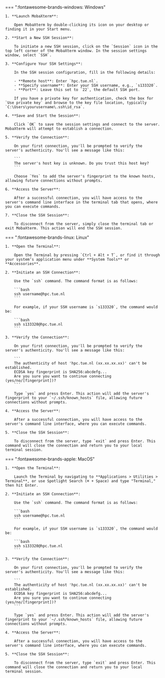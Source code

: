 === ":fontawesome-brands-windows: Windows"

    1. **Launch MobaXterm**:

        Open MobaXterm by double-clicking its icon on your desktop or finding it in your Start menu.

    2. **Start a New SSH Session**:

        To initiate a new SSH session, click on the `Session` icon in the top left corner of the MobaXterm window. In the session settings window, select `SSH`.

    3. **Configure Your SSH Settings**:

        In the SSH session configuration, fill in the following details:

        - **Remote host**: Enter `hpc.tue.nl`.
        - **Specify username**: Enter your SSH username, e.g., `s133320`.
        - **Port**: Leave this set to `22`, the default SSH port.

        If you have a private key for authentication, check the box for `Use private key` and browse to the key file location, typically `C:\Users\yourusername\.ssh\id_rsa`.

    4. **Save and Start the Session**:

        Click `OK` to save the session settings and connect to the server. MobaXterm will attempt to establish a connection.

    5. **Verify the Connection**:

        On your first connection, you'll be prompted to verify the server's authenticity. You'll see a message like this:

        ```
        The server's host key is unknown. Do you trust this host key?
        ```

        Choose `Yes` to add the server's fingerprint to the known hosts, allowing future connections without prompts.

    6. **Access the Server**:

        After a successful connection, you will have access to the server's command line interface in the terminal tab that opens, where you can execute commands.

    7. **Close the SSH Session**:

        To disconnect from the server, simply close the terminal tab or exit MobaXterm. This action will end the SSH session.

=== ":fontawesome-brands-linux: Linux"

    1. **Open the Terminal**:

        Open the Terminal by pressing `Ctrl + Alt + T`, or find it through your system’s application menu under **System Tools** or **Accessories**.

    2. **Initiate an SSH Connection**:

        Use the `ssh` command. The command format is as follows:

        ```bash
        ssh username@hpc.tue.nl
        ```

        For example, if your SSH username is `s133320`, the command would be:

        ```bash
        ssh s133320@hpc.tue.nl
        ```

    3. **Verify the Connection**:

        On your first connection, you'll be prompted to verify the server's authenticity. You'll see a message like this:

        ```
        The authenticity of host 'hpc.tue.nl (xx.xx.xx.xx)' can't be established.
        ECDSA key fingerprint is SHA256:abcdefg...
        Are you sure you want to continue connecting (yes/no/[fingerprint])?
        ```

        Type `yes` and press Enter. This action will add the server's fingerprint to your `~/.ssh/known_hosts` file, allowing future connections without prompts.

    4. **Access the Server**:

        After a successful connection, you will have access to the server's command line interface, where you can execute commands.

    5. **Close the SSH Session**:

        To disconnect from the server, type `exit` and press Enter. This command will close the connection and return you to your local terminal session.

=== ":fontawesome-brands-apple: MacOS"

    1. **Open the Terminal**:

        Launch the Terminal by navigating to **Applications > Utilities > Terminal**, or use Spotlight Search (⌘ + Space) and type "Terminal," then hit Enter.

    2. **Initiate an SSH Connection**:

        Use the `ssh` command. The command format is as follows:

        ```bash
        ssh username@hpc.tue.nl
        ```

        For example, if your SSH username is `s133320`, the command would be:

        ```bash
        ssh s133320@hpc.tue.nl
        ```

    3. **Verify the Connection**:

        On your first connection, you'll be prompted to verify the server's authenticity. You'll see a message like this:

        ```
        The authenticity of host 'hpc.tue.nl (xx.xx.xx.xx)' can't be established.
        ECDSA key fingerprint is SHA256:abcdefg...
        Are you sure you want to continue connecting (yes/no/[fingerprint])?
        ```

        Type `yes` and press Enter. This action will add the server's fingerprint to your `~/.ssh/known_hosts` file, allowing future connections without prompts.

    4. **Access the Server**:

        After a successful connection, you will have access to the server's command line interface, where you can execute commands.

    5. **Close the SSH Session**:

        To disconnect from the server, type `exit` and press Enter. This command will close the connection and return you to your local terminal session.
